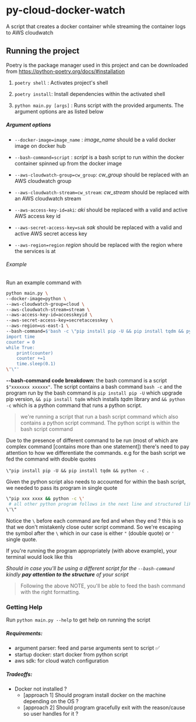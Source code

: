 # py-cloud-docker-watch
A script that creates a docker container while streaming the container logs to AWS cloudwatch

## Running the project
Poetry is the package manager used in this project and can be downloaded from https://python-poetry.org/docs/#installation

1. `poetry shell` : Activates project's shell

2. `poetry install`: Install dependencies within the activated shell

3. `python main.py [args]` : Runs script with the provided arguments. The argument options are as listed below

##### Argument options

  - `--docker-image=image_name` : _image_name_ should be a valid docker image on docker hub

  - `--bash-command=script` : _script_ is a bash script to run within the docker container spinned up from the docker image

  - `--aws-cloudwatch-group=cw_group`: _cw_group_ should be replaced with an AWS cloudwatch group

  - `--aws-cloudwatch-stream=cw_stream`: _cw_stream_ should be replaced with an AWS cloudwatch stream

  - `--aws-access-key-id=aki`: _aki_ should be replaced with a valid and active AWS access key id

  - `--aws-secret-access-key=sak` _sak_ should be replaced with a valid and active AWS secret access key

  - `--aws-region=region` _region_ should be replaced with the region where the services is at

###### Example 

Run an example command with
```bash
python main.py \
--docker-image=python \
--aws-cloudwatch-group=cloud \
--aws-cloudwatch-stream=stream \
--aws-access-key-id=accesskeyid \
--aws-secret-access-key=secretaccesskey \
--aws-region=us-east-1 \
--bash-command=$'bash -c \"pip install pip -U && pip install tqdm && python -c \'
import time
counter = 0
while True:
    print(counter)
    counter +=1
    time.sleep(0.1)
\'\"'
```

**--bash-command code breakdown**: the bash command is a script `$"xxxxxxx xxxxxx"`. The script contains a bash command `bash -c` and the program run by the bash command is `pip install pip -U` which upgrade pip version,  `&& pip install tqdm` which installs _tqdm_ library and `&& python -c` which is a python command that runs a python script.

> we're running a script that run a bash script command which also contains a python script command. The python script is within the bash script command

Due to the presence of different command to be run (most of which are complex command [contains more than one statement]) there's need to pay attention to how we differentiate the commands. e.g for the bash script we fed the command with double quotes 

`\"pip install pip -U && pip install tqdm && python -c `. 

Given the python script also needs to accounted for within the bash script, we needed to pass its program in single quote 
```bash
\"pip xxx xxxx && python -c \'
 # all other python program follows in the next line and structured like a normal python program (use space and tabs appropriately)
\'\"
```

Notice the `\` before each command are fed and when they end ? this is so that we don't mistakenly close outer script command. So we're escaping the symbol after the `\` which in our case is either `"` (double quote) or `'` single quote.

If you're running the program appropriately (with above example), your terminal would look like this 

_Should in case you'll be using a different script for the `--bash-command` kindly **pay attention to the structure** of your script_

> Following the above NOTE, you'll be able to feed the bash command with the right formatting.

### Getting Help
Run `python main.py --help` to get help on running the script


##### Requirements:
- argument parser: feed and parse arguments sent to script  ✅ 
- startup docker: start docker from python script 
- aws sdk: for cloud watch configuration

##### Tradeoffs:
* Docker not installed ?
  - [approach 1] Should program install docker on the machine depending on the OS ?
  - [approach 2] Should program gracefully exit with the reason/cause so user handles for it ?




